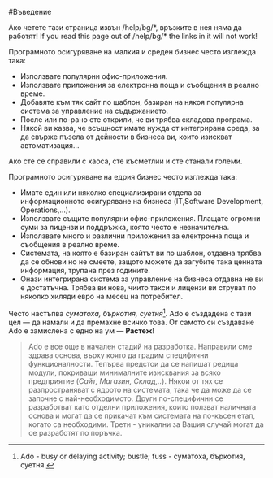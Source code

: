 #Въведение

<div class="ui hidden">
  Ако четете тази страница извън /help/bg/*, връзките в нея няма да работят!
  If you read this page out of /help/bg/* the links in it will not work!
</div>

Програмното осигуряване на малкия и среден бизнес често изглежда така:

* Използвате популярни офис-приложения. 
* Използвате приложения за електронна поща и съобщения в реално време. 
* Добавяте към тях сайт по шаблон, базиран на някоя популярна система за управление на съдържанието. 
* После или по-рано сте открили, че ви трябва складова програма.
* Някой ви казва, че всъщност имате нужда от интегрирана среда, за да свърже пъзела от дейности в бизнеса ви, които изискват автоматизация...

Ако сте се справили с хаоса, сте късметлии и сте станали големи.

Програмното осигуряване на едрия бизнес често изглежда така:

* Имате един или няколко специализирани отдела за информационното осигуряване на бизнеса (IT,Software Development, Operations,...).
* Използвате същите популярни офис-приложения. Плащате огромни суми за лицензи и поддръжка, която често е незначителна.
* Използвате много и различни приложения за електронна поща и съобщения в реално време. 
* Системата, на която е базиран сайтът ви по шаблон, отдавна трябва да се обнови но не смеете, защото можете да загубите така ценната информация, трупана през годините. 
* Онази интегрирана система за управление на бизнеса отдавна не ви е достатъчна. Трябва ви нова, чиито такси и лицензи ви струват по няколко хиляди евро на месец на потребител.

Често настъпва _суматоха, бъркотия, суетня_[^ado].
Ado е създадена с тази цел &mdash; да намали и да премахне всичко това.
От самото си създаване Ado е замислена с едно на ум &mdash; **Растеж**!

> Ado е все още в начален стадий на разработка. Направили сме здрава основа, върху която да градим специфични функционалности. Тепърва предстои да се напишат редица модули, покриващи минималните изисквания за всяко предприятие (_Сайт, Магазин, Склад,.._). Някои от тях се разпространяват с ядрото на системата, така че да може да се започне с най-необходимото. Други по-специфични се разработват като отделни приложения, които ползват наличната основа и могат да се прикачат към системата на по-късен етап, когато са необходими. Трети - уникални за Вашия случай могат да се разработят по поръчка.

[^ado]: Ado - busy or delaying activity; bustle; fuss - суматоха, бъркотия, суетня.